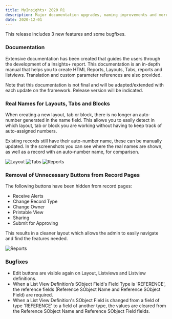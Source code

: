 ```yaml
---
title: MyInsights+ 2020 R1
description: Major documentation upgrades, naming improvements and more
date: 2020-12-01
---
```


This release includes 3 new features and some bugfixes.

### Documentation

Extensive documentation has been created that guides the users through the development of a Insights+ report. This documentation is an in-depth manual that helps you to create HTML Reports, Layouts, Tabs, reports and listviews. Translation and custom parameter references are also provided.

Note that this documentation is not final and will be adapted/extended with each update on the framework. Release version will be indicated.

### Real Names for Layouts, Tabs and Blocks

<feature-badges package></feature-badges>

When creating a new layout, tab or block, there is no longer an auto-number generated in the name field. This allows you to easily detect in which layout, tab or block you are working without having to keep track of auto-assigned numbers. 

Existing records still have their auto-number name, these can be manually updated. In the screenshots you can see where the real names are shown, as well as a record with an auto-number name, for comparison.

![Layout](/static/img/release-2020R1-real-names-layouts.png "Layouts")
![Tabs](/static/img/release-2020R1-real-names-tabs.png "Tabs")
![Reports](/static/img/release-2020R1-real-names-reports.png "Reports")

### Removal of Unnecessary Buttons from Record Pages

<feature-badges package></feature-badges>

The following buttons have been hidden from record pages: 
- Receive Alerts
- Change Record Type
- Change Owner
- Printable View
- Sharing
- Submit for Approving

This results in a cleaner layout which allows the admin to easily navigate and find the features needed.

![Reports](/static/img/release-2020R1-button-clean-up.png "Reports")

### Bugfixes

<feature-badges package></feature-badges>

-	Edit buttons are visible again on Layout, Listviews and Listview definitions.
- When a List View Definition’s SObject Field's Field Type is 'REFERENCE', the reference fields (Reference SObject Name and Reference SObject Field) are required.
- When a List View Definition's SObject Field is changed from a field of type 'REFERENCE' to a field of another type, the values are cleared from the Reference SObject Name and Reference SObject Field fields.

